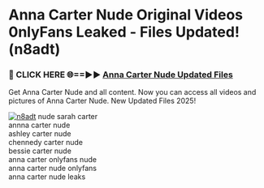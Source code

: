 # Anna Carter Nude Original Videos 0nlyFans Leaked - Files Updated! (n8adt)

<h3>🔴 CLICK HERE 🌐==►► <a href="https://tinyurl.com/5h6xmrr3" rel="nofollow">Anna Carter Nude Updated Files</a></h3>

Get Anna Carter Nude and all content. Now you can access all videos and pictures of Anna Carter Nude. New Updated Files 2025!

[![n8adt](https://i.imgur.com/KVD873Z.gif)](https://tinyurl.com/5h6xmrr3)
nude sarah carter<br>
annna carter nude<br>
ashley carter nude<br>
chennedy carter nude<br>
bessie carter nude<br>
anna carter onlyfans nude<br>
anna carter nude onlyfans<br>
anna carter nude leaks